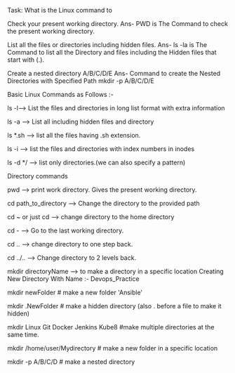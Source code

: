 Task: What is the Linux command to

Check your present working directory.
Ans- PWD is The Command to check the present working directory.

List all the files or directories including hidden files.
Ans- ls -la is The Command to list all the Directory and files including the Hidden files that start with (.).

Create a nested directory A/B/C/D/E
Ans- Command to create the Nested Directories with Specified Path 
mkdir -p A/B/C/D/E

Basic Linux Commands as Follows :- 

ls -l--> List the files and directories in long list format with extra information

ls -a --> List all including hidden files and directory

ls *.sh --> list all the files having .sh extension.

ls -i --> list the files and directories with index numbers in inodes

ls -d */ --> list only directories.(we can also specify a pattern)

Directory commands

pwd --> print work directory. Gives the present working directory.

cd path_to_directory --> Change the directory to the provided path

cd ~ or just cd --> change directory to the home directory

cd - --> Go to the last working directory.

cd .. --> change directory to one step back.

cd ../.. --> Change directory to 2 levels back.

mkdir directoryName --> to make a directory in a specific location
Creating New Directory With Name :- Devops_Practice 

mkdir newFolder # make a new folder 'Ansible'

 mkdir .NewFolder # make a hidden directory (also . before a file to make it hidden) 

mkdir Linux Git  Docker Jenkins Kube8  #make multiple directories at the same time.

mkdir /home/user/Mydirectory # make a new folder in a specific location

mkdir -p A/B/C/D # make a nested directory


